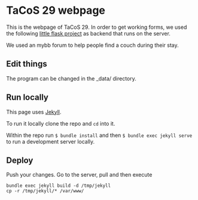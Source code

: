 # TaCoS 29 webpage

This is the webpage of TaCoS 29. In order to get working forms, we used the following [little flask project](https://github.com/namednil/flask_tacos) as backend that runs on the server.

We used an mybb forum to help people find a couch during their stay.

## Edit things

The program can be changed in the _data/ directory.

## Run locally

This page uses [Jekyll](http://jekyllrb.org).

To run it locally clone the repo and `cd` into it.

Within the repo run `$ bundle install` and then `$ bundle exec jekyll serve` to run a development server locally.

## Deploy

Push your changes. Go to the server, pull and then execute 
```
bundle exec jekyll build -d /tmp/jekyll
cp -r /tmp/jekyll/* /var/www/
```

